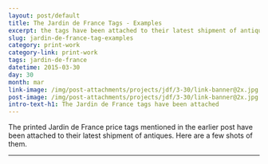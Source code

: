 ```yaml
---
layout: post/default
title: The Jardin de France Tags - Examples
excerpt: the tags have been attached to their latest shipment of antiques
slug: jardin-de-france-tag-examples
category: print-work
category-link: print-work
tags: jardin-de-france
datetime: 2015-03-30
day: 30
month: mar
link-image: /img/post-attachments/projects/jdf/3-30/link-banner@2x.jpg
post-image: /img/post-attachments/projects/jdf/3-30/link-banner@2x.jpg
intro-text-h1: The Jardin de France tags have been attached
---
```

<article id="jdf-tags-examples">
	<div class="row padding">
		<p>The printed Jardin de France price tags mentioned in the earlier post have been attached to their latest shipment of antiques. Here are a few shots of them.</p>
	</div>	
	<hr>
	<div class="row padding">
		<img src="{{ site.blog_cdn }}/img/post-attachments/projects/jdf/3-30/jdf-tag-1.jpg" class="large-post-image white-border shadow" alt="">
	</div>
	<div class="row padding">
		<img src="{{ site.blog_cdn }}/img/post-attachments/projects/jdf/3-30/jdf-tag-2.jpg" class="large-post-image white-border shadow" alt="">
	</div>
	<div class="row padding">
		<img src="{{ site.blog_cdn }}/img/post-attachments/projects/jdf/3-30/jdf-tag-3.jpg" class="large-post-image white-border shadow" alt="">
	</div>
</article>


